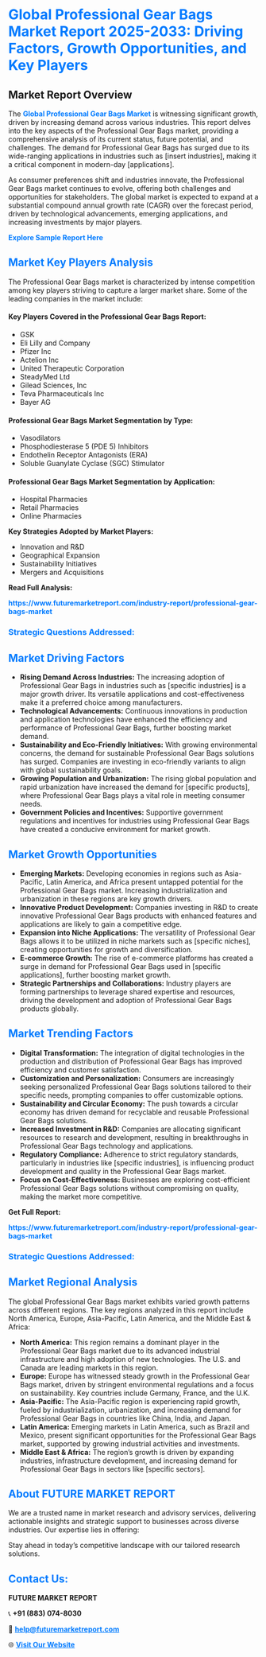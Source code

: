 <h1 style="color: #007BFF;">Global Professional Gear Bags Market Report 2025-2033: Driving Factors, Growth Opportunities, and Key Players</h1>

<section id="overview">
<h2>Market Report Overview</h2>
<p>The <a href="https://www.futuremarketreport.com/industry-report/professional-gear-bags-market" style="color: #007BFF; text-decoration: none;"><strong>Global Professional Gear Bags Market</strong></a> is witnessing significant growth, driven by increasing demand across various industries. This report delves into the key aspects of the Professional Gear Bags market, providing a comprehensive analysis of its current status, future potential, and challenges. The demand for Professional Gear Bags has surged due to its wide-ranging applications in industries such as [insert industries], making it a critical component in modern-day [applications].</p>
<p>As consumer preferences shift and industries innovate, the Professional Gear Bags market continues to evolve, offering both challenges and opportunities for stakeholders. The global market is expected to expand at a substantial compound annual growth rate (CAGR) over the forecast period, driven by technological advancements, emerging applications, and increasing investments by major players.</p>
</section>

<section id="overview">
<p><a href="https://www.futuremarketreport.com/request-sample/reportId=33222" style="color: #007BFF; text-decoration: none;"><strong>Explore Sample Report Here</strong></a></p>
</section>

<section id="key-players">
<h2 style="color: #007BFF;">Market Key Players Analysis</h2>
<p>The Professional Gear Bags market is characterized by intense competition among key players striving to capture a larger market share. Some of the leading companies in the market include:</p>
<h4>Key Players Covered in the Professional Gear Bags Report:</h4>
<ul><li>GSK</li><li>Eli Lilly and Company</li><li>Pfizer Inc</li><li>Actelion Inc</li><li>United Therapeutic Corporation</li><li>SteadyMed Ltd</li><li>Gilead Sciences, Inc</li><li>Teva Pharmaceuticals Inc</li><li>Bayer AG</li></ul>
<h4>Professional Gear Bags Market Segmentation by Type:</h4>
<ul><li>Vasodilators</li><li>Phosphodiesterase 5 (PDE 5) Inhibitors</li><li>Endothelin Receptor Antagonists (ERA)</li><li>Soluble Guanylate Cyclase (SGC) Stimulator</li></ul>

<h4>Professional Gear Bags Market Segmentation by Application:</h4>
<ul><li>Hospital Pharmacies</li><li>Retail Pharmacies</li><li>Online Pharmacies</li></ul>
<p><strong>Key Strategies Adopted by Market Players:</strong></p>
<ul>
<li>Innovation and R&D</li>
<li>Geographical Expansion</li>
<li>Sustainability Initiatives</li>
<li>Mergers and Acquisitions</li>
</ul>
</section>

<section>
<p><strong>Read Full Analysis: </strong></p><a href="https://www.futuremarketreport.com/industry-report/professional-gear-bags-market" style="color: #007BFF; text-decoration: none;"><strong>https://www.futuremarketreport.com/industry-report/professional-gear-bags-market</strong></a>
<h3 style="color: #007BFF;">Strategic Questions Addressed:</h3>
</section>

<section id="driving-factors">
<h2 style="color: #007BFF;">Market Driving Factors</h2>
<ul>
<li><strong>Rising Demand Across Industries:</strong> The increasing adoption of Professional Gear Bags in industries such as [specific industries] is a major growth driver. Its versatile applications and cost-effectiveness make it a preferred choice among manufacturers.</li>
<li><strong>Technological Advancements:</strong> Continuous innovations in production and application technologies have enhanced the efficiency and performance of Professional Gear Bags, further boosting market demand.</li>
<li><strong>Sustainability and Eco-Friendly Initiatives:</strong> With growing environmental concerns, the demand for sustainable Professional Gear Bags solutions has surged. Companies are investing in eco-friendly variants to align with global sustainability goals.</li>
<li><strong>Growing Population and Urbanization:</strong> The rising global population and rapid urbanization have increased the demand for [specific products], where Professional Gear Bags plays a vital role in meeting consumer needs.</li>
<li><strong>Government Policies and Incentives:</strong> Supportive government regulations and incentives for industries using Professional Gear Bags have created a conducive environment for market growth.</li>
</ul>
</section>

<section id="growth-opportunities">
<h2 style="color: #007BFF;">Market Growth Opportunities</h2>
<ul>
<li><strong>Emerging Markets:</strong> Developing economies in regions such as Asia-Pacific, Latin America, and Africa present untapped potential for the Professional Gear Bags market. Increasing industrialization and urbanization in these regions are key growth drivers.</li>
<li><strong>Innovative Product Development:</strong> Companies investing in R&D to create innovative Professional Gear Bags products with enhanced features and applications are likely to gain a competitive edge.</li>
<li><strong>Expansion into Niche Applications:</strong> The versatility of Professional Gear Bags allows it to be utilized in niche markets such as [specific niches], creating opportunities for growth and diversification.</li>
<li><strong>E-commerce Growth:</strong> The rise of e-commerce platforms has created a surge in demand for Professional Gear Bags used in [specific applications], further boosting market growth.</li>
<li><strong>Strategic Partnerships and Collaborations:</strong> Industry players are forming partnerships to leverage shared expertise and resources, driving the development and adoption of Professional Gear Bags products globally.</li>
</ul>
</section>

<section id="trending-factors">
<h2 style="color: #007BFF;">Market Trending Factors</h2>
<ul>
<li><strong>Digital Transformation:</strong> The integration of digital technologies in the production and distribution of Professional Gear Bags has improved efficiency and customer satisfaction.</li>
<li><strong>Customization and Personalization:</strong> Consumers are increasingly seeking personalized Professional Gear Bags solutions tailored to their specific needs, prompting companies to offer customizable options.</li>
<li><strong>Sustainability and Circular Economy:</strong> The push towards a circular economy has driven demand for recyclable and reusable Professional Gear Bags solutions.</li>
<li><strong>Increased Investment in R&D:</strong> Companies are allocating significant resources to research and development, resulting in breakthroughs in Professional Gear Bags technology and applications.</li>
<li><strong>Regulatory Compliance:</strong> Adherence to strict regulatory standards, particularly in industries like [specific industries], is influencing product development and quality in the Professional Gear Bags market.</li>
<li><strong>Focus on Cost-Effectiveness:</strong> Businesses are exploring cost-efficient Professional Gear Bags solutions without compromising on quality, making the market more competitive.</li>
</ul>
</section>

<section>
<p><strong>Get Full Report: </strong></p><a href="https://www.futuremarketreport.com/industry-report/professional-gear-bags-market" style="color: #007BFF; text-decoration: none;"><strong>https://www.futuremarketreport.com/industry-report/professional-gear-bags-market</strong></a>
<h3 style="color: #007BFF;">Strategic Questions Addressed:</h3>
</section>


<section id="regional-analysis">
<h2 style="color: #007BFF;">Market Regional Analysis</h2>
<p>The global Professional Gear Bags market exhibits varied growth patterns across different regions. The key regions analyzed in this report include North America, Europe, Asia-Pacific, Latin America, and the Middle East & Africa:</p>
<ul>
<li><strong>North America:</strong> This region remains a dominant player in the Professional Gear Bags market due to its advanced industrial infrastructure and high adoption of new technologies. The U.S. and Canada are leading markets in this region.</li>
<li><strong>Europe:</strong> Europe has witnessed steady growth in the Professional Gear Bags market, driven by stringent environmental regulations and a focus on sustainability. Key countries include Germany, France, and the U.K.</li>
<li><strong>Asia-Pacific:</strong> The Asia-Pacific region is experiencing rapid growth, fueled by industrialization, urbanization, and increasing demand for Professional Gear Bags in countries like China, India, and Japan.</li>
<li><strong>Latin America:</strong> Emerging markets in Latin America, such as Brazil and Mexico, present significant opportunities for the Professional Gear Bags market, supported by growing industrial activities and investments.</li>
<li><strong>Middle East & Africa:</strong> The region’s growth is driven by expanding industries, infrastructure development, and increasing demand for Professional Gear Bags in sectors like [specific sectors].</li>
</ul>
</section>

<footer>
<h2 style="color: #007BFF;">About FUTURE MARKET REPORT</h2>
<p>We are a trusted name in market research and advisory services, delivering actionable insights and strategic support to businesses across diverse industries. Our expertise lies in offering:</p>

<p>Stay ahead in today’s competitive landscape with our tailored research solutions.</p>

<h2 style="color: #007BFF;">Contact Us:</h2>
<p><strong>FUTURE MARKET REPORT</strong></p>
<p>📞 <strong>+91 (883) 074-8030</strong></p>
<p>📧 <strong><a href="mailto:help@futuremarketreport.com" style="color: #007BFF;">help@futuremarketreport.com</a></strong></p>
<p>🌐 <strong><a href="https://www.futuremarketreport.com/" style="color: #007BFF;">Visit Our Website</a></strong></p>
</footer>